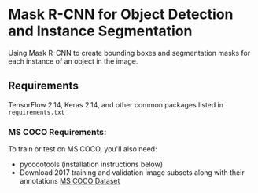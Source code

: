 # Mask R-CNN for Object Detection and Instance Segmentation
Using Mask R-CNN to create bounding boxes and segmentation masks for each instance of an object in the image.


## Requirements
TensorFlow 2.14, Keras 2.14, and other common packages listed in `requirements.txt`

### MS COCO Requirements:
To train or test on MS COCO, you'll also need:
* pycocotools (installation instructions below)
* Download 2017 training and validation image subsets along with their annotations [MS COCO Dataset](http://cocodataset.org/#home)


